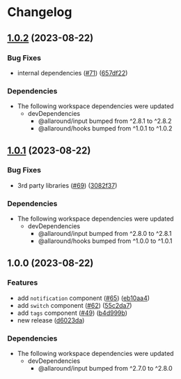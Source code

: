 # Changelog

## [1.0.2](https://github.com/wholesome-ghoul/allaround-components/compare/tags-v1.0.1...tags-v1.0.2) (2023-08-22)


### Bug Fixes

* internal dependencies ([#71](https://github.com/wholesome-ghoul/allaround-components/issues/71)) ([657df22](https://github.com/wholesome-ghoul/allaround-components/commit/657df22f42ca6b8479dfdbad1c6acfd7fbf659fc))


### Dependencies

* The following workspace dependencies were updated
  * devDependencies
    * @allaround/input bumped from ^2.8.1 to ^2.8.2
    * @allaround/hooks bumped from ^1.0.1 to ^1.0.2

## [1.0.1](https://github.com/wholesome-ghoul/allaround-components/compare/tags-v1.0.0...tags-v1.0.1) (2023-08-22)


### Bug Fixes

* 3rd party libraries ([#69](https://github.com/wholesome-ghoul/allaround-components/issues/69)) ([3082f37](https://github.com/wholesome-ghoul/allaround-components/commit/3082f3774505776d89e605bebddd567098400fba))


### Dependencies

* The following workspace dependencies were updated
  * devDependencies
    * @allaround/input bumped from ^2.8.0 to ^2.8.1
    * @allaround/hooks bumped from ^1.0.0 to ^1.0.1

## 1.0.0 (2023-08-22)


### Features

* add `notification` component ([#65](https://github.com/wholesome-ghoul/allaround-components/issues/65)) ([eb10aa4](https://github.com/wholesome-ghoul/allaround-components/commit/eb10aa4390cb6bed47b99ff37aa630ffe82bfa19))
* add `switch` component ([#62](https://github.com/wholesome-ghoul/allaround-components/issues/62)) ([55c2da7](https://github.com/wholesome-ghoul/allaround-components/commit/55c2da7e453e9d32cde391e694482c3d604fb0d6))
* add `tags` component ([#49](https://github.com/wholesome-ghoul/allaround-components/issues/49)) ([b4d999b](https://github.com/wholesome-ghoul/allaround-components/commit/b4d999b07b08340f94e43b2236b0c1ee52a38745))
* new release ([d6023da](https://github.com/wholesome-ghoul/allaround-components/commit/d6023da6de01374d99554d3752abee62135a431f))


### Dependencies

* The following workspace dependencies were updated
  * devDependencies
    * @allaround/input bumped from ^2.7.0 to ^2.8.0
